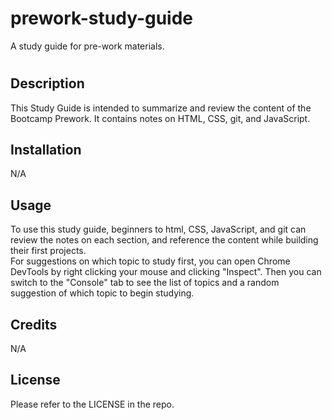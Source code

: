 # prework-study-guide
A study guide for pre-work materials.
# <Your-Project-Title>

## Description

This Study Guide is intended to summarize and review the content of the Bootcamp Prework.  It contains notes on HTML, CSS, git, and JavaScript.


## Installation
N/A

## Usage

To use this study guide, beginners to html, CSS, JavaScript, and git can review the notes on each section, and reference the content while building their first projects.  
For suggestions on which topic to study first, you can open Chrome DevTools by right clicking your mouse and clicking "Inspect".  Then you can switch to the "Console" tab to see the list of topics and a random suggestion of which topic to begin studying.

## Credits
N/A

## License

Please refer to the LICENSE in the repo.